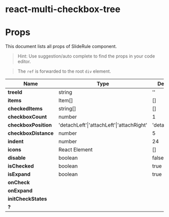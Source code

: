 # react-multi-checkbox-tree

# Props

This document lists all props of SlideRule component.

> Hint: Use suggestion/auto complete to find the props in your code editor.

> The `ref` is forwarded to the root `div` element.

| Name                 | Type                                      | Default      | Description |
| -------------------- | ----------------------------------------- | ------------ | ----------- |
| **treeId**           | string                                    | ''           |             |
| **items**            | Item[]                                    | []           |             |
| **checkedItems**     | string[]                                  | []           |             |
| **checkboxCount**    | number                                    | 1            |             |
| **checkboxPosition** | 'detachLeft'\|'attachLeft'\|'attachRight' | 'detachLeft' |             |
| **checkboxDistance** | number                                    | 5            |             |
| **indent**           | number                                    | 24           |             |
| **icons**            | React Element                             | []           |             |
| **disable**          | boolean                                   | false        |             |
| **isChecked**        | boolean                                   | true         |             |
| **isExpand**         | boolean                                   | true         |             |
| **onCheck**          |                                           |              |             |
| **onExpand**         |                                           |              |             |
| **initCheckStates**  |                                           |              |             |
| **?**                |                                           |              |             |

